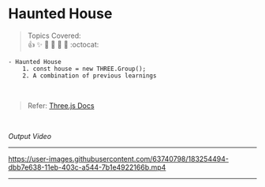 # Haunted House

 > Topics Covered: <br> 
  :+1: :sparkles: :camel: :tada:
:rocket: :metal: :octocat: <br>

    - Haunted House 
        1. const house = new THREE.Group();
        2. A combination of previous learnings

      
  <br />
 

>  Refer: [Three.js Docs ](https://threejs.org/docs/)
 
 
  <br />
  
*Output Video*


<hr />

https://user-images.githubusercontent.com/63740798/183254494-dbb7e638-11eb-403c-a544-7b1e4922166b.mp4
<hr />







